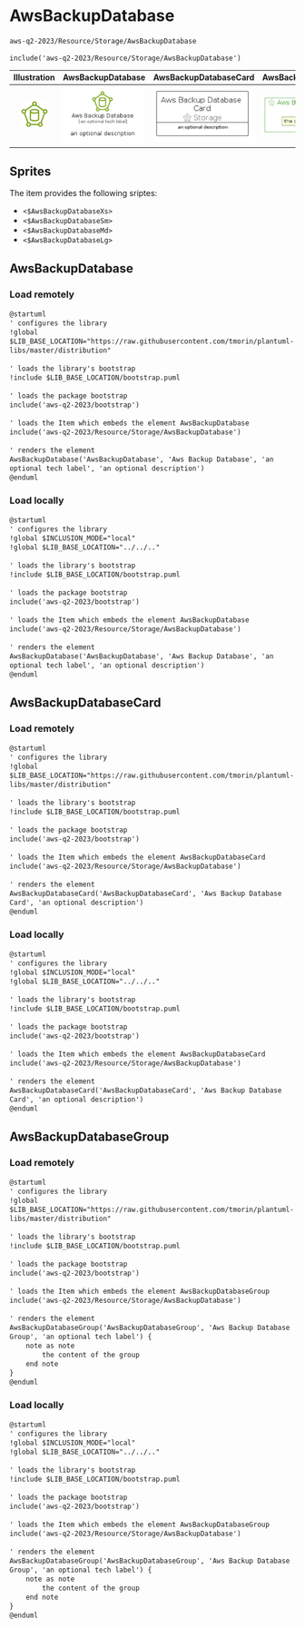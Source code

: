 # AwsBackupDatabase


```text
aws-q2-2023/Resource/Storage/AwsBackupDatabase
```

```text
include('aws-q2-2023/Resource/Storage/AwsBackupDatabase')
```



| Illustration | AwsBackupDatabase | AwsBackupDatabaseCard | AwsBackupDatabaseGroup |
| :---: | :---: | :---: | :---: |
| ![illustration for Illustration](../../../aws-q2-2023/Resource/Storage/AwsBackupDatabase.png) | ![illustration for AwsBackupDatabase](../../../aws-q2-2023/Resource/Storage/AwsBackupDatabase.Local.png) | ![illustration for AwsBackupDatabaseCard](../../../aws-q2-2023/Resource/Storage/AwsBackupDatabaseCard.Local.png) | ![illustration for AwsBackupDatabaseGroup](../../../aws-q2-2023/Resource/Storage/AwsBackupDatabaseGroup.Local.png) |



## Sprites
The item provides the following sriptes:

- `<$AwsBackupDatabaseXs>`
- `<$AwsBackupDatabaseSm>`
- `<$AwsBackupDatabaseMd>`
- `<$AwsBackupDatabaseLg>`





## AwsBackupDatabase

### Load remotely
```plantuml
@startuml
' configures the library
!global $LIB_BASE_LOCATION="https://raw.githubusercontent.com/tmorin/plantuml-libs/master/distribution"

' loads the library's bootstrap
!include $LIB_BASE_LOCATION/bootstrap.puml

' loads the package bootstrap
include('aws-q2-2023/bootstrap')

' loads the Item which embeds the element AwsBackupDatabase
include('aws-q2-2023/Resource/Storage/AwsBackupDatabase')

' renders the element
AwsBackupDatabase('AwsBackupDatabase', 'Aws Backup Database', 'an optional tech label', 'an optional description')
@enduml
```

### Load locally
```plantuml
@startuml
' configures the library
!global $INCLUSION_MODE="local"
!global $LIB_BASE_LOCATION="../../.."

' loads the library's bootstrap
!include $LIB_BASE_LOCATION/bootstrap.puml

' loads the package bootstrap
include('aws-q2-2023/bootstrap')

' loads the Item which embeds the element AwsBackupDatabase
include('aws-q2-2023/Resource/Storage/AwsBackupDatabase')

' renders the element
AwsBackupDatabase('AwsBackupDatabase', 'Aws Backup Database', 'an optional tech label', 'an optional description')
@enduml
```

## AwsBackupDatabaseCard

### Load remotely
```plantuml
@startuml
' configures the library
!global $LIB_BASE_LOCATION="https://raw.githubusercontent.com/tmorin/plantuml-libs/master/distribution"

' loads the library's bootstrap
!include $LIB_BASE_LOCATION/bootstrap.puml

' loads the package bootstrap
include('aws-q2-2023/bootstrap')

' loads the Item which embeds the element AwsBackupDatabaseCard
include('aws-q2-2023/Resource/Storage/AwsBackupDatabase')

' renders the element
AwsBackupDatabaseCard('AwsBackupDatabaseCard', 'Aws Backup Database Card', 'an optional description')
@enduml
```

### Load locally
```plantuml
@startuml
' configures the library
!global $INCLUSION_MODE="local"
!global $LIB_BASE_LOCATION="../../.."

' loads the library's bootstrap
!include $LIB_BASE_LOCATION/bootstrap.puml

' loads the package bootstrap
include('aws-q2-2023/bootstrap')

' loads the Item which embeds the element AwsBackupDatabaseCard
include('aws-q2-2023/Resource/Storage/AwsBackupDatabase')

' renders the element
AwsBackupDatabaseCard('AwsBackupDatabaseCard', 'Aws Backup Database Card', 'an optional description')
@enduml
```

## AwsBackupDatabaseGroup

### Load remotely
```plantuml
@startuml
' configures the library
!global $LIB_BASE_LOCATION="https://raw.githubusercontent.com/tmorin/plantuml-libs/master/distribution"

' loads the library's bootstrap
!include $LIB_BASE_LOCATION/bootstrap.puml

' loads the package bootstrap
include('aws-q2-2023/bootstrap')

' loads the Item which embeds the element AwsBackupDatabaseGroup
include('aws-q2-2023/Resource/Storage/AwsBackupDatabase')

' renders the element
AwsBackupDatabaseGroup('AwsBackupDatabaseGroup', 'Aws Backup Database Group', 'an optional tech label') {
    note as note
        the content of the group
    end note
}
@enduml
```

### Load locally
```plantuml
@startuml
' configures the library
!global $INCLUSION_MODE="local"
!global $LIB_BASE_LOCATION="../../.."

' loads the library's bootstrap
!include $LIB_BASE_LOCATION/bootstrap.puml

' loads the package bootstrap
include('aws-q2-2023/bootstrap')

' loads the Item which embeds the element AwsBackupDatabaseGroup
include('aws-q2-2023/Resource/Storage/AwsBackupDatabase')

' renders the element
AwsBackupDatabaseGroup('AwsBackupDatabaseGroup', 'Aws Backup Database Group', 'an optional tech label') {
    note as note
        the content of the group
    end note
}
@enduml
```

